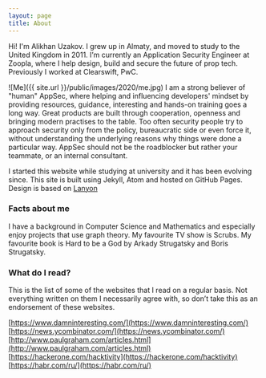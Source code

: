 ```yaml
---
layout: page
title: About
---
```


<p class="message">
  Hi! I'm Alikhan Uzakov. I grew up in Almaty, and moved to study to the United Kingdom in 2011. I’m currently an Application Security Engineer at Zoopla, where I help design, build and secure the future of prop tech. Previously I worked at Clearswift, PwC.
</p>

![Me]({{ site.url }}/public/images/2020/me.jpg)
I am a strong believer of "human" AppSec, where helping and influencing developers' mindset by providing resources, guidance, interesting and hands-on training goes a long way. Great products are built through cooperation, openness and bringing modern practises to the table. Too often security people try to approach security only from the policy, bureaucratic side or even force it, without understanding the underlying reasons why things were done a particular way. AppSec should not be the roadblocker but rather your teammate, or an internal consultant.



I started this website while studying at university and it has been evolving since. This site is built using Jekyll, Atom and hosted on GitHub Pages.
Design is based on [Lanyon](http://lanyon.getpoole.com)

### Facts about me
I have a background in Computer Science and Mathematics and especially enjoy projects that use graph theory.
My favourite TV show is Scrubs. My favourite book is Hard to be a God by Arkady Strugatsky and Boris Strugatsky.

### What do I read?
This is the list of some of the websites that I read on a regular basis. Not everything written on them I necessarily agree with, so don’t take this as an endorsement of these websites.

[https://www.damninteresting.com/](https://www.damninteresting.com/)
[https://news.ycombinator.com/](https://news.ycombinator.com/)
[http://www.paulgraham.com/articles.html](http://www.paulgraham.com/articles.html)
[https://hackerone.com/hacktivity](https://hackerone.com/hacktivity)
[https://habr.com/ru/](https://habr.com/ru/)
